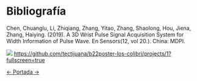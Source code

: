 # Bibliografía

Chen, Chuanglu, Li, Zhiqiang, Zhang, Yitao, Zhang, Shaolong, Hou, Jiena, Zhang, Haiying. (2019). A 3D Wrist Pulse Signal Acquisition System for Width Information of Pulse Wave. En Sensors(12, vol 20.). China: MDPI.

![](https://images.cooltext.com/5425702.png)
https://github.com/tectijuana/b22poster-los-colibri/projects/1?fullscreen=true

[<- Portada ->](README.md)
